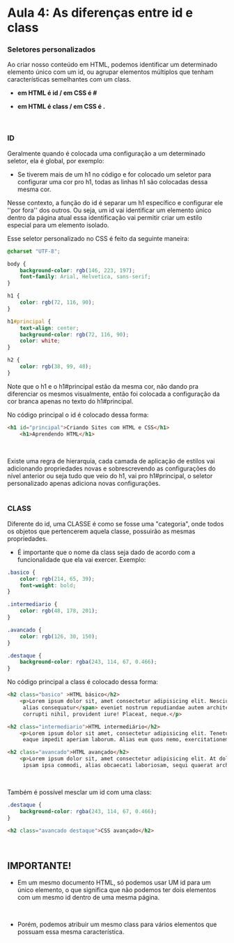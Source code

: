 # Aula 4: As diferenças entre id e class

### Seletores personalizados 

Ao criar nosso conteúdo em HTML, podemos identificar um determinado elemento único com um id, ou agrupar elementos múltiplos que tenham características semelhantes com um class. 

* <strong>em HTML é id / em CSS é #</strong> 

* <strong>em HTML é class / em CSS é .</strong>  
<br>

### ID
 
Geralmente quando é colocada uma configuração a um determinado seletor, ela é global, por exemplo:  
* Se tiverem mais de um h1 no código e for colocado um seletor para configurar uma cor pro h1, todas as linhas h1 são colocadas dessa mesma cor. 

Nesse contexto, a função do id é separar um h1 específico e configurar ele ''por fora'' dos outros. Ou seja, um id vai identificar um elemento único dentro da página atual essa identificação vai permitir criar um estilo especial para um elemento isolado. 
<br>

Esse seletor personalizado no CSS é feito da seguinte maneira: 
~~~css
@charset "UTF-8";

body {
    background-color: rgb(146, 223, 197);
    font-family: Arial, Helvetica, sans-serif;
}

h1 {
    color: rgb(72, 116, 90);
}

h1#principal {
    text-align: center;
    background-color: rgb(72, 116, 90);
    color: white;
}

h2 {
    color: rgb(38, 99, 48);
}
~~~
Note que o h1 e o h1#principal estão da mesma cor, não dando pra diferenciar os mesmos visualmente, então foi colocada a configuração da cor branca apenas no texto do h1#principal. 
<br>

No código principal o id é colocado dessa forma: 
~~~html
<h1 id="principal">Criando Sites com HTML e CSS</h1>
    <h1>Aprendendo HTML</h1>
~~~
<br>

Existe uma regra de hierarquia, cada camada de aplicação de estilos vai adicionando propriedades novas e sobrescrevendo as configurações do nível anterior ou seja tudo que veio do h1, vai pro h1#principal, o seletor personalizado apenas adiciona novas configurações.
<br>
<br>

### CLASS

Diferente do id, uma CLASSE é como se fosse uma "categoria", onde todos os objetos que pertencerem aquela classe, possuirão as mesmas propriedades.  
* É importante que o nome da class seja dado de acordo com a funcionalidade que ela vai exercer. Exemplo:  
~~~css
.basico {
    color: rgb(214, 65, 39);
    font-weight: bold;
}

.intermediario {
    color: rgb(48, 178, 201);
}

.avancado {
    color: rgb(126, 30, 150);
}

.destaque {
    background-color: rgba(243, 114, 67, 0.466);
}
~~~
No código principal a class é colocado dessa forma: 
~~~html
<h2 class="basico" >HTML básico</h2>
    <p>Lorem ipsum dolor sit, amet consectetur adipisicing elit. Nesciunt perferendis praesentium <span class="basico">
     alias consequatur</span> eveniet nostrum repudiandae autem architecto assumenda accusamus dicta unde modi labore 
     corrupti nihil, provident iure! Placeat, neque.</p>

<h2 class="intermediario">HTML intermediário</h2>
    <p>Lorem ipsum dolor sit amet, consectetur adipisicing elit. Tenetur quo, sapiente similique ea repellat explicabo 
     eaque impedit aperiam laborum. Alias eum quos nemo, exercitationem ipsam sequi officia qui? Magni, consequatur!</p>

<h2 class="avancado">HTML avançado</h2>
    <p>Lorem ipsum dolor sit, amet consectetur adipisicing elit. At dolorum est molestias id? Dolor laudantium ullam 
     ipsam ipsa commodi, alias obcaecati laboriosam, sequi quaerat architecto recusandae omnis cum vero ex?</p>
~~~
<br>

Também é possível mesclar um id com uma class: 
~~~css
.destaque {
    background-color: rgba(243, 114, 67, 0.466);
}
~~~
~~~html
<h2 class="avancado destaque">CSS avançado</h2>
~~~
<br>

## IMPORTANTE! 

* Em um mesmo documento HTML, só podemos usar UM id para um único elemento, o que significa que não podemos ter dois elementos com um mesmo id dentro de uma mesma página.  
<br>

* Porém, podemos atribuir um mesmo class para vários elementos que possuam essa mesma característica. 
